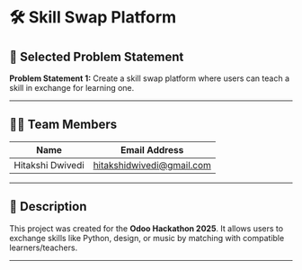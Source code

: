 # 🛠️ Skill Swap Platform

## 🚀 Selected Problem Statement
**Problem Statement 1:** Create a skill swap platform where users can teach a skill in exchange for learning one.

---

## 👨‍💻 Team Members

| Name             | Email Address                  |
|------------------|--------------------------------|
| Hitakshi Dwivedi | hitakshidwivedi@gmail.com      |

---

## 📌 Description
This project was created for the **Odoo Hackathon 2025**. It allows users to exchange skills like Python, design, or music by matching with compatible learners/teachers.

---




